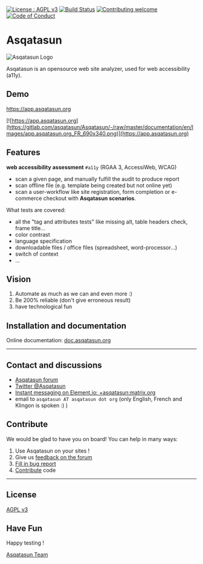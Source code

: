 
[![License : AGPL v3](https://img.shields.io/badge/license-AGPL3-blue.svg)](https://gitlab.com/asqatasun/Asqatasun/-/blob/master/LICENSE)
[![Build Status](https://gitlab.com/asqatasun/Asqatasun/badges/master/pipeline.svg)](https://gitlab.com/asqatasun/Asqatasun/pipelines?scope=branches)
[![Contributing welcome](https://img.shields.io/badge/contributing-welcome-brightgreen.svg?style=flat-square)](https://gitlab.com/asqatasun/Asqatasun/-/blob/master/CONTRIBUTING.md)
[![Code of Conduct](https://img.shields.io/badge/code%20of-conduct-ff69b4.svg?style=flat-square)](https://gitlab.com/asqatasun/Asqatasun/-/blob/master/CODE_OF_CONDUCT.md)
 
# Asqatasun

![Asqatasun Logo](http://forum.asqatasun.org/uploads/default/original/1X/e16a2b9b7f5a4dc756f03630923290c695c762c9.png)

Asqatasun is an opensource web site analyzer, used for web accessibility (a11y).

## Demo

https://app.asqatasun.org

[![https://app.asqatasun.org](https://gitlab.com/asqatasun/Asqatasun/-/raw/master/documentation/en/Images/app.asqatasun.org_FR_690x340.png)](https://app.asqatasun.org)


## Features

**web accessibility assessment** `#a11y` (RGAA 3, AccessiWeb, WCAG)

<!-- * scan a whole site for a11y issues (crawler included) -->
* scan a given page, and manually fulfill the audit to produce report
* scan offline file (e.g. template being created but not online yet)
* scan a user-workflow like site registration, form completion or e-commerce checkout with **Asqatasun scenarios**.

What tests are covered:

* all the "tag and attributes tests" like missing alt, table headers check, frame title...
* color contrast
* language specification
* downloadable files / office files (spreadsheet, word-processor...)
* switch of context
* ...

<!-- 
This represents 173 accessibility tests.
-->


 
## Vision

1. Automate as much as we can and even more :)
2. Be 200% reliable (don't give erroneous result)
3. have technological fun

## Installation and documentation

Online documentation: [doc.asqatasun.org](http://doc.asqatasun.org/en/) 

<!--
## Download

* [lastest version of Asqatasun, .tar.gz, 83Mb](http://download.asqatasun.org/asqatasun-latest.tar.gz)

And also: 

* [Asqatasun with Vagrant](https://gitlab.com/asqatasun/asqatasun-vagrant/-/tree/master/Ubuntu-18.04-local)
* [Asqatasun Docker images](https://hub.docker.com/r/asqatasun/asqatasun/)
(but do read the [associated doc](http://doc.asqatasun.org/en/10_Install_doc/Docker/index.html) or your data will be lost !)
* **Ansible** roles are available in the `/Ansible` directory of the `.tar.gz`.
-->


---

## Contact and discussions

- [Asqatasun forum](https://forum.asqatasun.org/)
- [Twitter @Asqatasun](https://twitter.com/Asqatasun)
- [Instant messaging on Element.io: +asqatasun:matrix.org](https://app.element.io/#/group/+asqatasun:matrix.org)
- email to `asqatasun AT asqatasun dot org` (only English, French and Klingon is spoken :) )


## Contribute

We would be glad to have you on board! You can help in many ways:

1. Use Asqatasun on your sites !
1. Give us [feedback on the forum](https://forum.asqatasun.org)
1. [Fill in bug report](https://gitlab.com/asqatasun/Asqatasun/-/issues)
1. [Contribute](https://gitlab.com/asqatasun/Asqatasun/-/blob/master/CONTRIBUTING.md) code

---

## License

 [AGPL v3](https://gitlab.com/asqatasun/Asqatasun/-/blob/master/LICENSE) 

## Have Fun

Happy testing !

[Asqatasun Team](https://gitlab.com/asqatasun/Asqatasun/-/blob/master/documentation/en/asqatasun-team.md)


